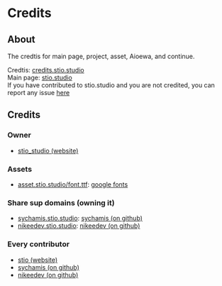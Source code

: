 # Credits

## About
The credtis for main page, project, asset, Aioewa, and continue.

Credtis: [credits.stio.studio](https://credits.stio.studio)
<br>
Main page: [stio.studio](https://stio.studio)
<br>
If you have contributed to stio.studio and you are not credited, you can report any issue [here](mailto:report@stio.studio)

## Credits

### Owner
* [stio_studio (website)](https://stio.studio)

### Assets
* [asset.stio.studio/font.ttf](https://asset.stio.studio/font.ttf): [google fonts](https://fonts.google.com/specimen/Recursive?query=recur)

### Share sup domains (owning it)
* [sychamis.stio.studio](https://sychamis.stio.studio/): [sychamis (on github)](https://github.com/sychamis)
* [nikeedev.stio.studio](https://nikeedev.stio.studio/): [nikeedev (on github)](https://github.com/nikeedev/)

### Every contributor
* [stio (website)](https://stio.studio)
* [sychamis (on github)](https://github.com/sychamis)
* [nikeedev (on github)](https://github.com/nikeedev)